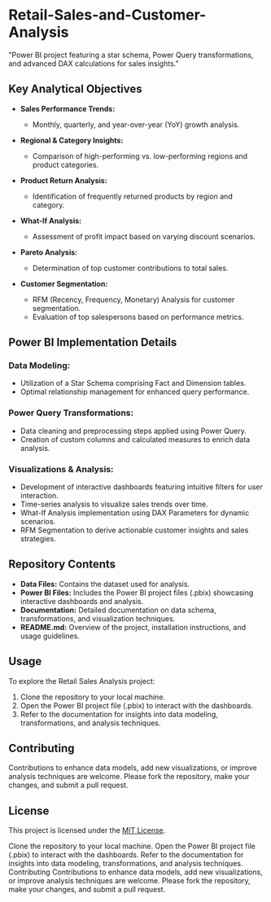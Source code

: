 # Retail-Sales-and-Customer-Analysis
"Power BI project featuring a star schema, Power Query transformations, and advanced DAX calculations for sales insights."

## Key Analytical Objectives
- **Sales Performance Trends:**
  - Monthly, quarterly, and year-over-year (YoY) growth analysis.
  
- **Regional & Category Insights:**
  - Comparison of high-performing vs. low-performing regions and product categories.

- **Product Return Analysis:**
  - Identification of frequently returned products by region and category.

- **What-If Analysis:**
  - Assessment of profit impact based on varying discount scenarios.

- **Pareto Analysis:**
  - Determination of top customer contributions to total sales.

- **Customer Segmentation:**
  - RFM (Recency, Frequency, Monetary) Analysis for customer segmentation.
  - Evaluation of top salespersons based on performance metrics.

## Power BI Implementation Details
### Data Modeling:
- Utilization of a Star Schema comprising Fact and Dimension tables.
- Optimal relationship management for enhanced query performance.

### Power Query Transformations:
- Data cleaning and preprocessing steps applied using Power Query.
- Creation of custom columns and calculated measures to enrich data analysis.

### Visualizations & Analysis:
- Development of interactive dashboards featuring intuitive filters for user interaction.
- Time-series analysis to visualize sales trends over time.
- What-If Analysis implementation using DAX Parameters for dynamic scenarios.
- RFM Segmentation to derive actionable customer insights and sales strategies.

## Repository Contents
- **Data Files:** Contains the dataset used for analysis.
- **Power BI Files:** Includes the Power BI project files (.pbix) showcasing interactive dashboards and analysis.
- **Documentation:** Detailed documentation on data schema, transformations, and visualization techniques.
- **README.md:** Overview of the project, installation instructions, and usage guidelines.

## Usage
To explore the Retail Sales Analysis project:
1. Clone the repository to your local machine.
2. Open the Power BI project file (.pbix) to interact with the dashboards.
3. Refer to the documentation for insights into data modeling, transformations, and analysis techniques.

## Contributing
Contributions to enhance data models, add new visualizations, or improve analysis techniques are welcome. Please fork the repository, make your changes, and submit a pull request.

## License
This project is licensed under the [MIT License](link-to-license).


Clone the repository to your local machine.
Open the Power BI project file (.pbix) to interact with the dashboards.
Refer to the documentation for insights into data modeling, transformations, and analysis techniques.
Contributing
Contributions to enhance data models, add new visualizations, or improve analysis techniques are welcome. Please fork the repository, make your changes, and submit a pull request.
